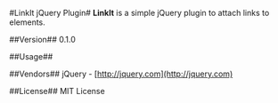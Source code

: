 #LinkIt jQuery Plugin#
**LinkIt** is a simple jQuery plugin to attach links to elements.

##Version##
0.1.0

##Usage##

##Vendors##
jQuery - [http://jquery.com](http://jquery.com)

##License##
MIT License